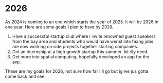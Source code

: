 # 2026

As 2024 is coming to an end which starts the year of 2025. It will be 2026 in one year. Here are some goals I plan to have by 2026.

1. Have a successful startup club where I invite renowned guest speakers from the bay area and students who would have wenst into faang jobs are now working on side projects together starting companies.
2. Get an internship at a high growth startup this summer. lol rlly need.
3. Get more into spatial computing, hopefully developed an app for the avp.

These are my goals for 2026, not sure how far i'll go but ig we jus gotta come back and see.
